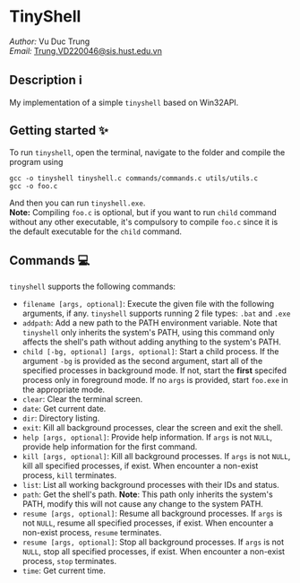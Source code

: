 # TinyShell 
*Author:* Vu Duc Trung <br>
*Email:* Trung.VD220046@sis.hust.edu.vn
## Description :information_source:
My implementation of a simple `tinyshell` based on Win32API.
## Getting started :sparkles:
To run `tinyshell`, open the terminal, navigate to the folder and compile the program using
```
gcc -o tinyshell tinyshell.c commands/commands.c utils/utils.c
gcc -o foo.c 
```
And then you can run `tinyshell.exe`. <br>
**Note:** Compiling `foo.c` is optional, but if you want to run  `child` command without any other executable, it's compulsory to compile `foo.c` since it is the default executable for the `child` command.
## Commands :computer:
`tinyshell` supports the following commands:
- `filename [args, optional]`: Execute the given file with the following arguments, if any. `tinyshell` supports running 2 file types: `.bat` and `.exe`
- `addpath`: Add a new path to the PATH environment variable. Note that `tinyshell` only inherits the system's PATH, using this command only affects the shell's path without adding anything to the system's PATH.
- `child [-bg, optional] [args, optional]`: Start a child process. If the argument `-bg` is provided as the second argument, start all of the specified processes in background mode. If not, start the **first** specifed process only in foreground mode. If no `args` is provided, start `foo.exe` in the appropriate mode.
- `clear`: Clear the terminal screen.
- `date`: Get current date.
- `dir`: Directory listing.
- `exit`: Kill all background processes, clear the screen and exit the shell.
- `help [args, optional]`: Provide help information. If `args` is not `NULL`, provide help information for the first command.
- `kill [args, optional]`: Kill all background processes. If `args` is not `NULL`, kill all specified processes, if exist. When encounter a non-exist process, `kill` terminates.
- `list`: List all working background processes with their IDs and status.
- `path`: Get the shell's path. **Note**: This path only inherits the system's PATH, modify this will not cause any change to the system PATH.
- `resume [args, optional]`: Resume all background processes. If `args` is not `NULL`, resume all specified processes, if exist. When encounter a non-exist process, `resume` terminates.
- `resume [args, optional]`: Stop all background processes. If `args` is not `NULL`, stop all specified processes, if exist. When encounter a non-exist process, `stop` terminates.
- `time`: Get current time.



